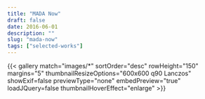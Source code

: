 ```yaml
---
title: "MADA Now"
draft: false
date: 2016-06-01
description: ""
slug: "mada-now"
tags: ["selected-works"]
---
```


{{< gallery match="images/*" sortOrder="desc" rowHeight="150" margins="5" thumbnailResizeOptions="600x600 q90 Lanczos" showExif=false previewType="none" embedPreview="true" loadJQuery=false thumbnailHoverEffect="enlarge" >}}